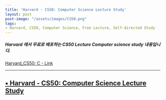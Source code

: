 ```yaml
---
title: 'Harvard - CS50: Computer Science Lecture Study'
layout: post
post-image: "/assets/images/CS50.png"
tags:
- Harvard, CS50, Computer Science, Free Lecture, Self-directed Study
---
```


##### Harvard 에서 무료로 배포하는 CS50 Lecture Computer science study 내용입니다.
[Harvard_CS50: C - Link](https://cs50.harvard.edu/college/2021/spring/)

---

   
    
  

    
##  [ ▪️ Harvard - CS50: Computer Science Lecture Study](https://www.notion.so/Swift-org-A-Swift-Tour-6f109c0cd65d44efa78dfb90c0cbb7f8)